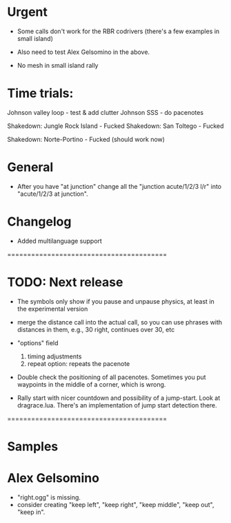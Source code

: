 # Urgent

* Some calls don't work for the RBR codrivers (there's a few examples in small island)
* Also need to test Alex Gelsomino in the above.

* No mesh in small island rally


# Time trials:

Johnson valley loop - test & add clutter
Johnson SSS - do pacenotes 

Shakedown: Jungle Rock Island - Fucked 
Shakedown: San Toltego - Fucked 

Shakedown: Norte-Portino - Fucked (should work now)

# General

* After you have "at junction" change all the "junction acute/1/2/3 l/r" into "acute/1/2/3 at junction".

# Changelog 
* Added multilanguage support

========================================

# TODO: Next release

* The symbols only show if you pause and unpause physics, at least in the
  experimental version

* merge the distance call into the actual call, so you can use phrases with
  distances in them, e.g., 30 right, continues over 30, etc
* "options" field
  1. timing adjustments
  2. repeat option: repeats the pacenote
* Double check the positioning of all pacenotes. Sometimes you put waypoints in the middle of a corner, which is wrong.
* Rally start with nicer countdown and possibility of a jump-start. Look at dragrace.lua. There's an implementation of jump start detection there.

========================================
# Samples

# Alex Gelsomino

* "right.ogg" is missing.
* consider creating "keep left", "keep right", "keep middle", "keep out", "keep in".
